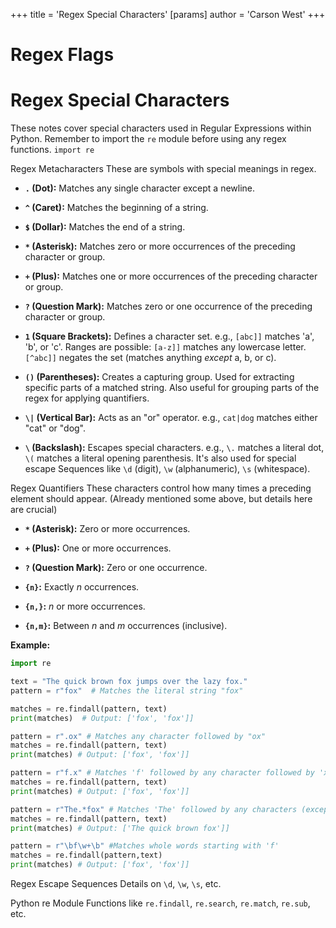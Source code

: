 +++
 title = 'Regex Special Characters'
[params]
	author = 'Carson West'
+++
# Regex Flags
# Regex Special Characters 
These notes cover special characters used in Regular Expressions within Python.  Remember to import the `re` module before using any regex functions.  `import re`

Regex Metacharacters  These are symbols with special meanings in regex.

* **`.` (Dot):** Matches any single character except a newline.

* **`^` (Caret):** Matches the beginning of a string.

* **` $ ` (Dollar):** Matches the end of a string.

* **`*` (Asterisk):** Matches zero or more occurrences of the preceding character or group.

* **`+` (Plus):** Matches one or more occurrences of the preceding character or group.

* **`?` (Question Mark):** Matches zero or one occurrence of the preceding character or group.

* **`1` (Square Brackets):** Defines a character set.  e.g., `[abc]]` matches 'a', 'b', or 'c'.  Ranges are possible: `[a-z]]` matches any lowercase letter.  `[^abc]]` negates the set (matches anything *except* a, b, or c).

* **`()` (Parentheses):** Creates a capturing group.  Used for extracting specific parts of a matched string.  Also useful for grouping parts of the regex for applying quantifiers.

* **`\|` (Vertical Bar):** Acts as an "or" operator.  e.g., `cat|dog` matches either "cat" or "dog".

* **`\` (Backslash):** Escapes special characters.  e.g., `\.` matches a literal dot, `\(` matches a literal opening parenthesis.  It's also used for special escape Sequences like `\d` (digit), `\w` (alphanumeric), `\s` (whitespace).


Regex Quantifiers  These characters control how many times a preceding element should appear.  (Already mentioned some above, but details here are crucial)

* **`*` (Asterisk):** Zero or more occurrences.

* **`+` (Plus):** One or more occurrences.

* **`?` (Question Mark):** Zero or one occurrence.

* **`{n}`:** Exactly *n* occurrences.

* **`{n,}`:** *n* or more occurrences.

* **`{n,m}`:** Between *n* and *m* occurrences (inclusive).


**Example:**

```python
import re

text = "The quick brown fox jumps over the lazy fox."
pattern = r"fox"  # Matches the literal string "fox"

matches = re.findall(pattern, text)
print(matches)  # Output: ['fox', 'fox']]

pattern = r".ox" # Matches any character followed by "ox"
matches = re.findall(pattern, text)
print(matches) # Output: ['fox', 'fox']]

pattern = r"f.x" # Matches 'f' followed by any character followed by 'x'
matches = re.findall(pattern, text)
print(matches) # Output: ['fox', 'fox']]

pattern = r"The.*fox" # Matches 'The' followed by any characters (except newline) followed by 'fox'
matches = re.findall(pattern, text)
print(matches) # Output: ['The quick brown fox']]

pattern = r"\bf\w+\b" #Matches whole words starting with 'f'
matches = re.findall(pattern,text)
print(matches) # Output: ['fox', 'fox']]
```


Regex Escape Sequences  Details on `\d`, `\w`, `\s`, etc.

Python re Module  Functions like `re.findall`, `re.search`, `re.match`, `re.sub`, etc.
